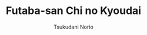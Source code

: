 --- 
slug: "futaba-san-chi-no-kyoudai"
title: "Futaba-san Chi no Kyoudai"
publishdate: "2018-12-30"
src: "https://365manga.net/manga/futaba-san-chi-no-kyoudai"
author: "Tsukudani Norio"
image: "https://data.365manga.net/images/thumbnails/32618-futaba-san-chi-no-kyoudai.jpg"
tags: ["Romance","School life","Seinen","Slice of life"]
chapters: ["Vol.2 Chapter 12: The Futaba Household's Grade Schooler ","Chapter 11: The Ninomiya Household's Training Camp ","Chapter 10: The Futaba Household's Training Camp ","Chapter 9: The Futaba Household's Secret Paradise ","Chapter 8: The Futaba Household's Cheers ","Chapter 7: The Ninomiya Household's Circumstances ","Chapter 6: The Futaba Household's Part-time Jobs (2) ","Chapter 5: The Futaba Household's Part-time Jobs (1) ","Chapter 4: The Futaba Household's Rebellious Phase ","Chapter 3: The Futaba Household's Future Plans ","Vol.1 Chapter 2: The Futaba Household’s Bath ","Vol.1 Chapter 1: The Futaba Household’s Circumstances"]
chapterlinks: ["https://365manga.net/futaba-san-chi-no-kyoudai/chapter-12.html","https://365manga.net/futaba-san-chi-no-kyoudai/chapter-11.html","https://365manga.net/futaba-san-chi-no-kyoudai/chapter-10.html","https://365manga.net/futaba-san-chi-no-kyoudai/chapter-9.html","https://365manga.net/futaba-san-chi-no-kyoudai/chapter-8.html","https://365manga.net/futaba-san-chi-no-kyoudai/chapter-7.html","https://365manga.net/futaba-san-chi-no-kyoudai/chapter-6.html","https://365manga.net/futaba-san-chi-no-kyoudai/chapter-5.html","https://365manga.net/futaba-san-chi-no-kyoudai/chapter-4.html","https://365manga.net/futaba-san-chi-no-kyoudai/chapter-3.html","https://365manga.net/futaba-san-chi-no-kyoudai/chapter-2.html","https://365manga.net/futaba-san-chi-no-kyoudai/chapter-1.html"]
description: "A healing comedy of a cute, sexy and brother-loving big sister!"
---